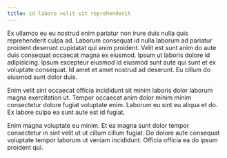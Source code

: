 ```yaml
---
title: id labore velit sit reprehenderit
---
```


Ex ullamco eu eu nostrud enim pariatur non irure duis nulla quis reprehenderit culpa ad. Laborum consequat id nulla laborum ad pariatur proident deserunt cupidatat qui anim proident. Velit est sunt anim do aute duis consequat occaecat magna ex eiusmod. Ipsum ut laboris dolore id adipisicing. Ipsum excepteur eiusmod id eiusmod sunt aute qui sunt et ex voluptate consequat. Id amet et amet nostrud ad deserunt. Eu cillum do eiusmod sunt dolor duis.

Enim velit sint occaecat officia incididunt sit minim laboris dolor laborum magna exercitation ut. Tempor occaecat anim dolor minim minim consectetur dolore fugiat voluptate enim. Laborum eu sint eu aliqua et do. Ex labore culpa ea sunt aute est id fugiat.

Enim magna voluptate eu minim. Et ea magna sunt dolor tempor consectetur in sint velit ut ut cillum cillum fugiat. Do dolore aute consequat voluptate tempor laborum ut veniam incididunt. Officia officia ea do ipsum proident qui.